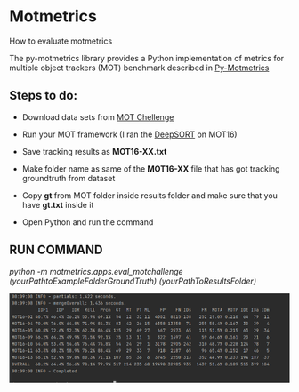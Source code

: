 # Motmetrics
How to evaluate motmetrics

The py-motmetrics library provides a Python implementation of metrics for multiple object trackers (MOT) benchmark described in [Py-Motmetrics](https://github.com/cheind/py-motmetrics)

## Steps to do:

* Download data sets from [MOT Chellenge](https://motchallenge.net/)

* Run your MOT framework (I ran the [DeepSORT](https://github.com/nwojke/deep_sort) on MOT16)

* Save tracking results as **MOT16-XX.txt**

* Make folder name as same of the **MOT16-XX** file that has got tracking groundtruth from dataset 

* Copy **gt** from MOT folder inside results folder and make sure that you have **gt.txt** inside it  

* Open Python and run the command


## RUN COMMAND

*python -m motmetrics.apps.eval_motchallenge (yourPathtoExampleFolderGroundTruth) (yourPathToResultsFolder)*

![image](https://github.com/harsul/Motmetrics/blob/main/motchallenge-16.PNG)




